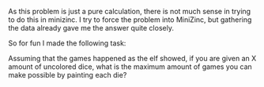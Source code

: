 As this problem is just a pure calculation, there is not much sense in trying to do this in minizinc.
I try to force the problem into MiniZinc, but gathering the data already gave me the answer quite closely.

So for fun I made the following task:

Assuming that the games happened as the elf showed, if you are given an X amount of uncolored dice, what is the maximum amount of games you can make possible by painting each die?
